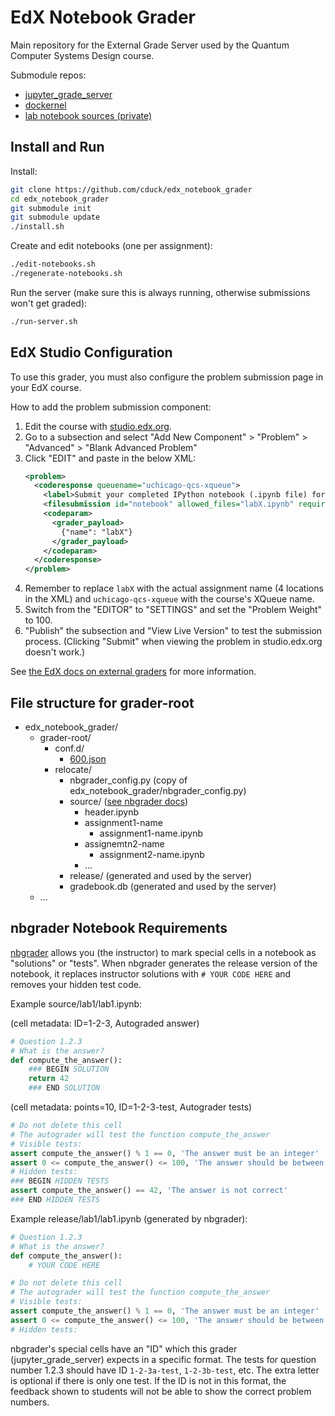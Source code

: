 # EdX Notebook Grader

Main repository for the External Grade Server used by the Quantum Computer Systems Design course.

Submodule repos:
- [jupyter_grade_server](https://github.com/cduck/jupyter_grade_server)
- [dockernel](https://github.com/cduck/dockernel)
- [lab notebook sources (private)](https://github.com/cduck/quantum_computer_systems_design_labs)


## Install and Run

Install:
```bash
git clone https://github.com/cduck/edx_notebook_grader
cd edx_notebook_grader
git submodule init
git submodule update
./install.sh
```

Create and edit notebooks (one per assignment):
```bash
./edit-notebooks.sh
./regenerate-notebooks.sh
```

Run the server (make sure this is always running, otherwise submissions won't get graded):
```bash
./run-server.sh
```

## EdX Studio Configuration
To use this grader, you must also configure the problem submission page in your EdX course.

How to add the problem submission component:
1. Edit the course with [studio.edx.org](https://studio.edx.org).
2. Go to a subsection and select "Add New Component" > "Problem" > "Advanced" > "Blank Advanced Problem"
3. Click "EDIT" and paste in the below XML:
    ```xml
    <problem>
      <coderesponse queuename="uchicago-qcs-xqueue">
        <label>Submit your completed IPython notebook (.ipynb file) for Lab X here.  Feedback and any error messages will be shown below.  It may take a few minutes to grade.</label>
        <filesubmission id="notebook" allowed_files="labX.ipynb" required_files="labX.ipynb"/>
        <codeparam>
          <grader_payload>
            {"name": "labX"}
          </grader_payload>
        </codeparam>
      </coderesponse>
    </problem>
    ```
4. Remember to replace `labX` with the actual assignment name (4 locations in the XML) and `uchicago-qcs-xqueue` with the course's XQueue name.
5. Switch from the "EDITOR" to "SETTINGS" and set the "Problem Weight" to 100.
6. "Publish" the subsection and "View Live Version" to test the submission process.  (Clicking "Submit" when viewing the problem in studio.edx.org doesn't work.)

See [the EdX docs on external graders](https://edx.readthedocs.io/projects/edx-partner-course-staff/en/latest/exercises_tools/external_graders.html#olx-definition) for more information.

## File structure for grader-root
- edx_notebook_grader/
    - grader-root/
        - conf.d/
            - [600.json](https://github.com/cduck/jupyter_grade_server#json-configuration-file)
        - relocate/
            - nbgrader_config.py (copy of edx_notebook_grader/nbgrader_config.py)
            - source/ ([see nbgrader docs](https://nbgrader.readthedocs.io/en/latest/index.html))
                - header.ipynb
                - assignment1-name
                    - assignment1-name.ipynb
                - assignemtn2-name
                    - assignment2-name.ipynb
                - ...
            - release/ (generated and used by the server)
            - gradebook.db (generated and used by the server)
    - ...

## nbgrader Notebook Requirements
[nbgrader](https://nbgrader.readthedocs.io/) allows you (the instructor) to mark special cells in a notebook as "solutions" or "tests".
When nbgrader generates the release version of the notebook, it replaces instructor solutions with `# YOUR CODE HERE` and removes your hidden test code.

Example source/lab1/lab1.ipynb:

(cell metadata: ID=1-2-3, Autograded answer)
```python
# Question 1.2.3
# What is the answer?
def compute_the_answer():
    ### BEGIN SOLUTION
    return 42
    ### END SOLUTION
```
(cell metadata: points=10, ID=1-2-3-test, Autograder tests)
```python
# Do not delete this cell
# The autograder will test the function compute_the_answer
# Visible tests:
assert compute_the_answer() % 1 == 0, 'The answer must be an integer'
assert 0 <= compute_the_answer() <= 100, 'The answer should be between 0 and 100'
# Hidden tests:
### BEGIN HIDDEN TESTS
assert compute_the_answer() == 42, 'The answer is not correct'
### END HIDDEN TESTS
```

Example release/lab1/lab1.ipynb (generated by nbgrader):
```python
# Question 1.2.3
# What is the answer?
def compute_the_answer():
    # YOUR CODE HERE
```
```python
# Do not delete this cell
# The autograder will test the function compute_the_answer
# Visible tests:
assert compute_the_answer() % 1 == 0, 'The answer must be an integer'
assert 0 <= compute_the_answer() <= 100, 'The answer should be between 0 and 100'
# Hidden tests:
```

nbgrader's special cells have an "ID" which this grader (jupyter_grade_server) expects in a specific format.
The tests for question number 1.2.3 should have ID `1-2-3a-test`, `1-2-3b-test`, etc.
The extra letter is optional if there is only one test.
If the ID is not in this format, the feedback shown to students will not be able to show the correct problem numbers.
